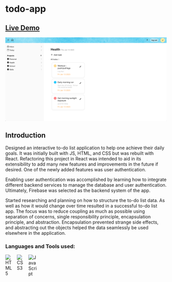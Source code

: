 # todo-app

## [Live Demo](https://salvantjeff.github.io/todo-app/)
![Todo List Application](todo-list-app/public/todo-app-screenshot.png)

## Introduction

Designed an interactive to-do list application to help one achieve their daily goals. It was initially built with JS, HTML, and CSS but was rebuilt with React. Refactoring this project in React was intended to aid in its extensibility to add many new features and improvements in the future if desired. One of the newly added features was user authentication.

Enabling user authentication was accomplished by learning how to integrate different backend services to manage the database and user authentication. Ultimately, Firebase was selected as the backend system of the app.

Started researching and planning on how to structure the to-do list data. As well as how it would change over time resulted in a successful to-do list app. The focus was to reduce coupling as much as possible using separation of concerns, single responsibility principle, encapsulation principle, and abstraction. Encapsulation prevented strange side effects, and abstracting out the objects helped the data seamlessly be used elsewhere in the application.

### Languages and Tools used:
<img align="left" alt="HTML5" width="26px" src="https://cdn.jsdelivr.net/gh/devicons/devicon/icons/html5/html5-original.svg" style="padding-right:10px;" />
<img align="left" alt="CSS3" width="26px" src="https://cdn.jsdelivr.net/gh/devicons/devicon/icons/css3/css3-original.svg" style="padding-right:10px;" />
<img align="left" alt="JavaScript" width="26px" src="https://cdn.jsdelivr.net/gh/devicons/devicon/icons/javascript/javascript-original.svg" style="padding-right:10px;" />
